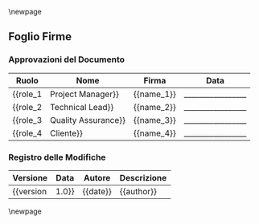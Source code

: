 \newpage

## Foglio Firme

### Approvazioni del Documento

| Ruolo | Nome | Firma | Data |
|-------|------|-------|------|
| {{role_1|Project Manager}} | {{name_1}} | _________________ | ____/____/____ |
| {{role_2|Technical Lead}} | {{name_2}} | _________________ | ____/____/____ |
| {{role_3|Quality Assurance}} | {{name_3}} | _________________ | ____/____/____ |
| {{role_4|Cliente}} | {{name_4}} | _________________ | ____/____/____ |

### Registro delle Modifiche

| Versione | Data | Autore | Descrizione |
|----------|------|---------|-------------|
| {{version|1.0}} | {{date}} | {{author}} | {{change_description|Versione iniziale}} |

\newpage